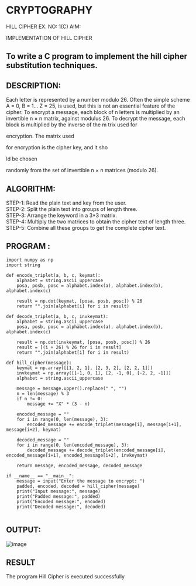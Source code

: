 # CRYPTOGRAPHY
HILL CIPHER
EX. NO: 1(C) AIM:
 

IMPLEMENTATION OF HILL CIPHER
 
## To write a C program to implement the hill cipher substitution techniques.

## DESCRIPTION:

Each letter is represented by a number modulo 26. Often the simple scheme A = 0, B
= 1... Z = 25, is used, but this is not an essential feature of the cipher. To encrypt a message, each block of n letters is  multiplied by an invertible n × n matrix, against modulus 26. To
decrypt the message, each block is multiplied by the inverse of the m trix used for
 
encryption. The matrix used
 
for encryption is the cipher key, and it sho
 
ld be chosen
 
randomly from the set of invertible n × n matrices (modulo 26).


## ALGORITHM:

STEP-1: Read the plain text and key from the user.<br>
STEP-2: Split the plain text into groups of length three.<br>
STEP-3: Arrange the keyword in a 3*3 matrix.<br>
STEP-4: Multiply the two matrices to obtain the cipher text of length three.<br>
STEP-5: Combine all these groups to get the complete cipher text.<br>

## PROGRAM :
```
import numpy as np
import string

def encode_triplet(a, b, c, keymat):
    alphabet = string.ascii_uppercase
    posa, posb, posc = alphabet.index(a), alphabet.index(b), alphabet.index(c)
    
    result = np.dot(keymat, [posa, posb, posc]) % 26
    return "".join(alphabet[i] for i in result)

def decode_triplet(a, b, c, invkeymat):
    alphabet = string.ascii_uppercase
    posa, posb, posc = alphabet.index(a), alphabet.index(b), alphabet.index(c)
    
    result = np.dot(invkeymat, [posa, posb, posc]) % 26
    result = [(i + 26) % 26 for i in result]  
    return "".join(alphabet[i] for i in result)

def hill_cipher(message):
    keymat = np.array([[1, 2, 1], [2, 3, 2], [2, 2, 1]])
    invkeymat = np.array([[-1, 0, 1], [2, -1, 0], [-2, 2, -1]])
    alphabet = string.ascii_uppercase
    
    message = message.upper().replace(" ", "")
    n = len(message) % 3
    if n != 0:
        message += "X" * (3 - n)
    
    encoded_message = ""
    for i in range(0, len(message), 3):
        encoded_message += encode_triplet(message[i], message[i+1], message[i+2], keymat)
    
    decoded_message = ""
    for i in range(0, len(encoded_message), 3):
        decoded_message += decode_triplet(encoded_message[i], encoded_message[i+1], encoded_message[i+2], invkeymat)
    
    return message, encoded_message, decoded_message

if __name__ == "__main__":
    message = input("Enter the message to encrypt: ")
    padded, encoded, decoded = hill_cipher(message)
    print("Input message:", message)
    print("Padded message:", padded)
    print("Encoded message:", encoded)
    print("Decoded message:", decoded)


```


## OUTPUT:
![image](https://github.com/user-attachments/assets/c83f7247-81f2-414a-807c-493af420f8a7)


## RESULT
The program Hill Cipher is executed successfully
